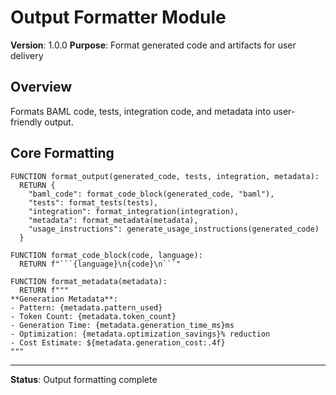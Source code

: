 # Output Formatter Module

**Version**: 1.0.0
**Purpose**: Format generated code and artifacts for user delivery

## Overview

Formats BAML code, tests, integration code, and metadata into user-friendly output.

## Core Formatting

```
FUNCTION format_output(generated_code, tests, integration, metadata):
  RETURN {
    "baml_code": format_code_block(generated_code, "baml"),
    "tests": format_tests(tests),
    "integration": format_integration(integration),
    "metadata": format_metadata(metadata),
    "usage_instructions": generate_usage_instructions(generated_code)
  }

FUNCTION format_code_block(code, language):
  RETURN f"```{language}\n{code}\n```"

FUNCTION format_metadata(metadata):
  RETURN f"""
**Generation Metadata**:
- Pattern: {metadata.pattern_used}
- Token Count: {metadata.token_count}
- Generation Time: {metadata.generation_time_ms}ms
- Optimization: {metadata.optimization_savings}% reduction
- Cost Estimate: ${metadata.generation_cost:.4f}
"""
```

---

**Status**: Output formatting complete
